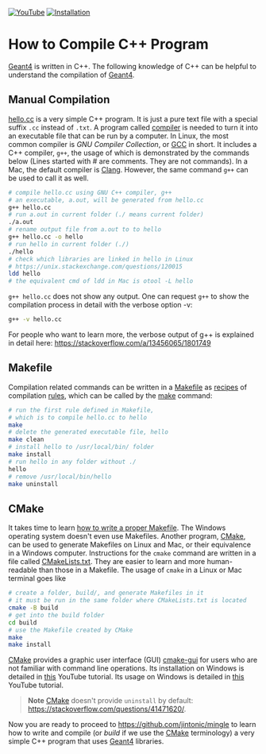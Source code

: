 [![YouTube](https://img.shields.io/badge/You-Tube-red?style=flat)](https://youtu.be/0UHyO2agCAc)
[![Installation](https://img.shields.io/badge/Get-Geant4-blue?style=flat)](..)

# How to Compile C++ Program

[Geant4][] is written in C++. The following knowledge of C++ can be helpful to understand the compilation of [Geant4][].

## Manual Compilation

[hello.cc][] is a very simple C++ program. It is just a pure text file with a special suffix `.cc` instead of `.txt`. A program called [compiler][] is needed to turn it into an executable file that can be run by a computer. In Linux, the most common compiler is *GNU Compiler Collection*, or [GCC][] in short. It includes a C++ compiler, `g++`, the usage of which is demonstrated by the commands below (Lines started with # are comments. They are not commands). In a Mac, the default compiler is [Clang][]. However, the same command `g++` can be used to call it as well.

```sh
# compile hello.cc using GNU C++ compiler, g++
# an executable, a.out, will be generated from hello.cc
g++ hello.cc
# run a.out in current folder (./ means current folder)
./a.out
# rename output file from a.out to to hello
g++ hello.cc -o hello
# run hello in current folder (./)
./hello
# check which libraries are linked in hello in Linux
# https://unix.stackexchange.com/questions/120015
ldd hello
# the equivalent cmd of ldd in Mac is otool -L hello
```

`g++ hello.cc` does not show any output. One can request `g++` to show the compilation process in detail with the verbose option -v:

```sh
g++ -v hello.cc
```

For people who want to learn more, the verbose output of g++ is explained in detail here: <https://stackoverflow.com/a/13456065/1801749>

## Makefile

Compilation related commands can be written in a [Makefile][] as [recipes][] of compilation [rules][], which can be called by the [make][] command:

```sh
# run the first rule defined in Makefile,
# which is to compile hello.cc to hello
make
# delete the generated executable file, hello
make clean
# install hello to /usr/local/bin/ folder
make install
# run hello in any folder without ./
hello
# remove /usr/local/bin/hello
make uninstall
```

## CMake

It takes time to learn [how to write a proper Makefile]. The Windows operating system doesn't even use Makefiles. Another program, [CMake][], can be used to generate Makefiles on Linux and Mac, or their equivalence in a Windows computer. Instructions for the `cmake` command are written in a file called [CMakeLists.txt][]. They are easier to learn and more human-readable than those in a Makefile. The usage of `cmake` in a Linux or Mac terminal goes like

```sh
# create a folder, build/, and generate Makefiles in it
# it must be run in the same folder where CMakeLists.txt is located
cmake -B build
# get into the build folder
cd build
# use the Makefile created by CMake
make
make install
```

[CMake][] provides a graphic user interface (GUI) [cmake-gui][] for users who are not familiar with command line operations. Its installation on Windows is detailed in [this](https://youtu.be/Lfk-oSSOJ34) YouTube tutorial. Its usage on Windows is detailed in [this](https://youtu.be/GykiM1lPON4&t=117s) YouTube tutorial.

> **Note**
> [CMake][] doesn't provide `uninstall` by default: <https://stackoverflow.com/questions/41471620/>.

Now you are ready to proceed to <https://github.com/jintonic/mingle> to learn how to write and compile (or *build* if we use the [CMake][] terminology) a very simple C++ program that uses [Geant4][] libraries.

[Geant4]: ../..
[hello.cc]: https://github.com/jintonic/geant4/blob/main/installation/cpp/hello.cc
[recipes]: https://www.gnu.org/software/make/manual/html_node/Recipes.html
[rules]: https://www.gnu.org/software/make/manual/html_node/Rules.html
[compiler]: https://en.wikipedia.org/wiki/Compiler
[GCC]: https://gcc.gnu.org
[Clang]: https://clang.llvm.org
[Makefile]: https://github.com/jintonic/geant4/blob/main/installation/cpp/Makefile
[how to write a proper Makefile]: https://opensource.com/article/18/8/what-how-makefile
[make]: https://www.gnu.org/software/make/manual/make.html
[CMake]: https://cmake.org
[CMakeLists.txt]: https://github.com/jintonic/geant4/blob/main/installation/cpp/CMakeLists.txt
[cmake-gui]: https://cmake.org/cmake/help/latest/manual/cmake-gui.1.html

